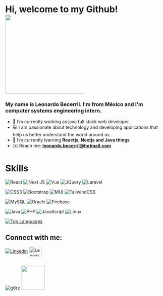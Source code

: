 # Hi, welcome to my Github! <img width="250px" src="https://user-images.githubusercontent.com/63682340/123534465-f6699680-d6e2-11eb-8904-da7a2ec2c69c.gif">

### My name is Leonardo Becerril. I'm from México and I'm computer systems engineering intern.

- 👷 I’m currently working as java full stack web developer.
- 💻 I am passionate about technology and developing applications that help us better understand the world around us.
- 🌱 I’m currently learning **Reactjs, Nextjs and Java things**
- ✉️ Reach me: **leonardo.becerril@hotmail.com**

# Skills

![React](https://img.shields.io/badge/react-%2320232a.svg?style=for-the-badge&logo=react&logoColor=%2361DAFB)
![Next JS](https://img.shields.io/badge/Next-black?style=for-the-badge&logo=next.js&logoColor=white)
![Vue](https://img.shields.io/badge/-vue-3ECF8E?style=for-the-badge&logo=vue&logoColor=white)
![JQuery](https://img.shields.io/badge/-JQuery-FF4785?style=for-the-badge&logo=jquery&logoColor=white)
![Laravel](https://img.shields.io/badge/-laravel-%23E5E5E5?style=for-the-badge&logo=laravel&logoColor=058a5e)

![CSS3](https://img.shields.io/badge/css3-%231572B6.svg?style=for-the-badge&logo=css3&logoColor=white)
![Bootstrap](https://img.shields.io/badge/Bootstrap-%8A2BE2.svg?style=for-the-badge&logo=bootstrap&logoColor=white)
![MUI](https://img.shields.io/badge/-mui-%23C21325?style=for-the-badge&logo=mui&logoColor=white)
![TailwindCSS](https://img.shields.io/badge/tailwindcss-%2338B2AC.svg?style=for-the-badge&logo=tailwind-css&logoColor=white)

![MySQL](https://img.shields.io/badge/mysql-%2300f.svg?style=for-the-badge&logo=mysql&logoColor=white)
![Oracle](https://img.shields.io/badge/Oracle-%23FF0000.svg?style=for-the-badge&logo=Oracle&logoColor=white)
![Firebase](https://img.shields.io/badge/firebase-%23E34F26.svg?style=for-the-badge&logo=firebase&logoColor=white)

![Java](https://img.shields.io/badge/java-%23ED8B00.svg?style=for-the-badge&logo=openjdk&logoColor=red)
![PHP](https://img.shields.io/badge/php-%236DB33F.svg?style=for-the-badge&logo=php&logoColor=white)
![JavaScript](https://img.shields.io/badge/javascript-%23323330.svg?style=for-the-badge&logo=javascript&logoColor=white)
![Linux](https://img.shields.io/badge/linux-%23F24E1E.svg?style=for-the-badge&logo=linux&logoColor=white)

<a href="https://github.com/G0rz" align="left"><img src="https://github-readme-stats.vercel.app/api/top-langs/?username=G0rz&langs_count=10&title_color=22c55e&text_color=22c55e&icon_color=22c55e&bg_color=171717&hide_border=true&locale=en&custom_title=Top%20%Languages" alt="Top Languages" /></a>

## Connect with me:
[![Linkedin](https://img.shields.io/badge/Linkedin-%231877F2.svg?style=for-the-badge&logo=Linkedin&logoColor=white)](https://linkedin.com/in/typenull)
<a href="https://linkedin.com/in/typenull" target="blank"><img align="center" src="https://raw.githubusercontent.com/rahuldkjain/github-profile-readme-generator/master/src/images/icons/Social/linked-in-alt.svg" alt="Leonardo Becerril" height="30" width="40" /></a>
##

<p align="left"><img src="https://komarev.com/ghpvc/?username=g0rz&label=Profile%20views&color=0e75b6&style=flat" alt="g0rz" /> 
<img width="75px" src="https://user-images.githubusercontent.com/63682340/123536237-c45e3180-d6ee-11eb-97ca-6f2c182ee0db.gif"></p>
